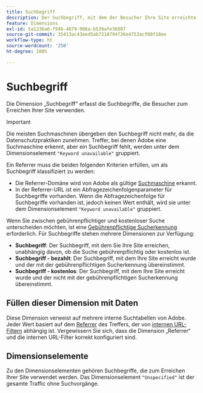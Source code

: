 ```yaml
---
title: Suchbegriff
description: Der Suchbegriff, mit dem der Besucher Ihre Site erreichte.
feature: Dimensions
exl-id: 5a1236a6-f94b-4679-906a-b539afe36887
source-git-commit: 35413ac43eed5ab7218794f26e4753acf08f18ee
workflow-type: ht
source-wordcount: '250'
ht-degree: 100%

---
```


# Suchbegriff

Die Dimension „Suchbegriff“ erfasst die Suchbegriffe, die Besucher zum Erreichen Ihrer Site verwenden.

>[!IMPORTANT]
>
>Die meisten Suchmaschinen übergeben den Suchbegriff nicht mehr, da die Datenschutzpraktiken zunehmen. Treffer, bei denen Adobe eine Suchmaschine erkennt, aber ein Suchbegriff fehlt, werden unter dem Dimensionselement `"Keyword unavailable"` gruppiert.

Ein Referrer muss die beiden folgenden Kriterien erfüllen, um als Suchbegriff klassifiziert zu werden:

* Die Referrer-Domäne wird von Adobe als gültige [Suchmaschine](search-engine.md) erkannt.
* In der Referrer-URL ist ein Abfragezeichenfolgenparameter für Suchbegriffe vorhanden. Wenn die Abfragezeichenfolge für Suchbegriffe vorhanden ist, jedoch keinen Wert enthält, wird sie unter dem Dimensionselement `"Keyword unavailable"` gruppiert.

Wenn Sie zwischen gebührenpflichtiger und kostenloser Suche unterscheiden möchten, ist eine [Gebührenpflichtige Sucherkennung](/help/admin/admin/paid-search-detection/paid-search-detection.md) erforderlich. Für Suchbegriffe stehen mehrere Dimensionen zur Verfügung:

* **Suchbegriff**: Der Suchbegriff, mit dem Sie Ihre Site erreichen, unabhängig davon, ob die Suche gebührenpflichtig oder kostenlos ist.
* **Suchbegriff - bezahlt**: Der Suchbegriff, mit dem Ihre Site erreicht wurde und der mit der gebührenpflichtigen Sucherkennung übereinstimmt.
* **Suchbegriff - kostenlos**: Der Suchbegriff, mit dem Ihre Site erreicht wurde und der nicht mit der gebührenpflichtigen Sucherkennung übereinstimmt.

## Füllen dieser Dimension mit Daten

Diese Dimension verweist auf mehrere interne Suchtabellen von Adobe. Jeder Wert basiert auf dem [Referrer](referrer.md) des Treffers, der von [internen URL-Filtern](/help/admin/admin/internal-url-filter-admin.md) abhängig ist. Vergewissern Sie sich, dass die Dimension „Referrer“ und die internen URL-Filter korrekt konfiguriert sind.

## Dimensionselemente

Zu den Dimensionselementen gehören Suchbegriffe, die zum Erreichen Ihrer Site verwendet werden. Das Dimensionselement `"Unspecified"` ist der gesamte Traffic ohne Suchvorgänge.
